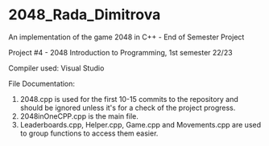 # 2048_Rada_Dimitrova
An implementation of the game 2048 in C++ - End of Semester Project

Project #4 - 2048
Introduction to Programming, 1st semester 22/23

Compiler used: Visual Studio

File Documentation:
1. 2048.cpp is used for the first 10-15 commits to the repository and should be ignored unless it's for a check of the project progress.
2. 2048inOneCPP.cpp is the main file.
3. Leaderboards.cpp, Helper.cpp, Game.cpp and Movements.cpp are used to group functions to access them easier.

